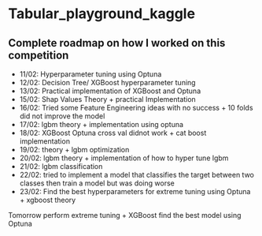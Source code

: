 # Tabular_playground_kaggle

## Complete roadmap on how I worked on this competition

* 11/02: Hyperparameter tuning using Optuna
* 12/02: Decision Tree/ XGBoost hyperparameter tuning
* 13/02: Practical implementation of XGBoost and Optuna
* 15/02: Shap Values Theory + practical Implementation
* 16/02: Tried some Feature Engineering ideas with no success + 10 folds did not improve the model
* 17/02: lgbm theory + implementation using optuna
* 18/02: XGBoost Optuna cross val didnot work + cat boost implementation
* 19/02: theory + lgbm optimization
* 20/02: lgbm theory + implementation of how to hyper tune lgbm
* 21/02: lgbm classification
* 22/02: tried to implement a model that classifies the target between two classes then train a model but was doing worse
* 23/02: Find the best hyperparameters for extreme tuning using Optuna + xgboost theory

Tomorrow perform extreme tuning + XGBoost find the best model using Optuna


